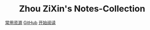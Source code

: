 <p align="center">
<!--<img src="https://ss0.bdstatic.com/70cFvHSh_Q1YnxGkpoWK1HF6hhy/it/u=2481424715,2807309609&fm=26&gp=0.jpg" width="200" height="200"/>-->
</p>
<h1 align="center">Zhou ZiXin's Notes-Collection</h1>

[常用资源](https://shimo.im/docs/MuiACIg1HlYfVxrj/)
[GitHub](https://github.com/Willis-zzx/Notes-Collection)
[开始阅读](#Notes-Collection)




